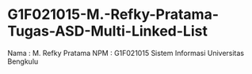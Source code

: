 # G1F021015-M.-Refky-Pratama-Tugas-ASD-Multi-Linked-List
Nama : M. Refky Pratama NPM : G1F021015 Sistem Informasi Universitas Bengkulu
